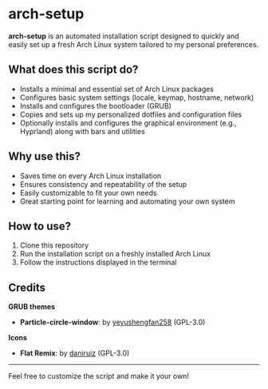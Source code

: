# arch-setup

**arch-setup** is an automated installation script designed to quickly and easily set up a fresh Arch Linux system tailored to my personal preferences.

## What does this script do?

- Installs a minimal and essential set of Arch Linux packages
- Configures basic system settings (locale, keymap, hostname, network)
- Installs and configures the bootloader (GRUB)
- Copies and sets up my personalized dotfiles and configuration files
- Optionally installs and configures the graphical environment (e.g., Hyprland) along with bars and utilities

## Why use this?

- Saves time on every Arch Linux installation
- Ensures consistency and repeatability of the setup
- Easily customizable to fit your own needs
- Great starting point for learning and automating your own system

## How to use?

1. Clone this repository
2. Run the installation script on a freshly installed Arch Linux
3. Follow the instructions displayed in the terminal

## Credits

**GRUB themes**
- **Particle-circle-window**: by [yeyushengfan258](https://github.com/yeyushengfan258/Particle-circle-grub-theme) (GPL-3.0)

**Icons**
- **Flat Remix**: by [daniruiz](https://github.com/daniruiz/Flat-Remix) (GPL-3.0)

---

Feel free to customize the script and make it your own!

